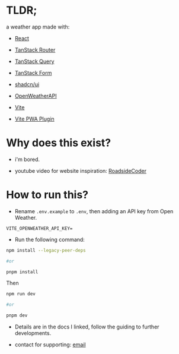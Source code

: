 # TLDR;

a weather app made with:

- [React](https://react.dev)

- [TanStack Router](https://tanstack.com/router/latest)

- [TanStack Query](https://tanstack.com/query/latest)

- [TanStack Form](https://tanstack.com/form/latest)

- [shadcn/ui](https://ui.shadcn.com/)

- [OpenWeatherAPI](https://openweathermap.org/)

- [Vite](https://vite.dev/)

- [Vite PWA Plugin](https://vite-pwa-org.netlify.app/)

# Why does this exist?

- i'm bored.

- youtube video for website inspiration: [RoadsideCoder](https://www.youtube.com/watch?v=BCp_5PoKrvI&t=8217s)

# How to run this?

- Rename `.env.example` to `.env`, then adding an API key from Open Weather.

```env
VITE_OPENWEATHER_API_KEY=
```

- Run the following command:

```bash
npm install --legacy-peer-deps

#or

pnpm install
```

Then

```bash
npm run dev

#or

pnpm dev
```

- Details are in the docs I linked, follow the guiding to further developments.

- contact for supporting: [email](mailto:trananhquan1009@gmail.com)
